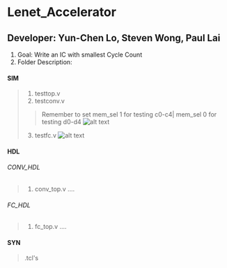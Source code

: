 # Lenet_Accelerator
## Developer: Yun-Chen Lo, Steven Wong, Paul Lai
1. Goal: Write an IC with smallest Cycle Count
2. Folder Description:

#### SIM
> 1. testtop.v
> 2. testconv.v
> > Remember to set mem_sel 1 for testing c0-c4| mem_sel 0 for testing d0-d4
![alt text](https://i.imgur.com/Nf52u0W.png)
> 3. testfc.v
![alt text](https://i.imgur.com/Kuo0dBu.png)
#### HDL
###### CONV_HDL
> 1. conv_top.v
> ....
###### FC_HDL
> 1. fc_top.v
> ....
#### SYN
> .tcl's
